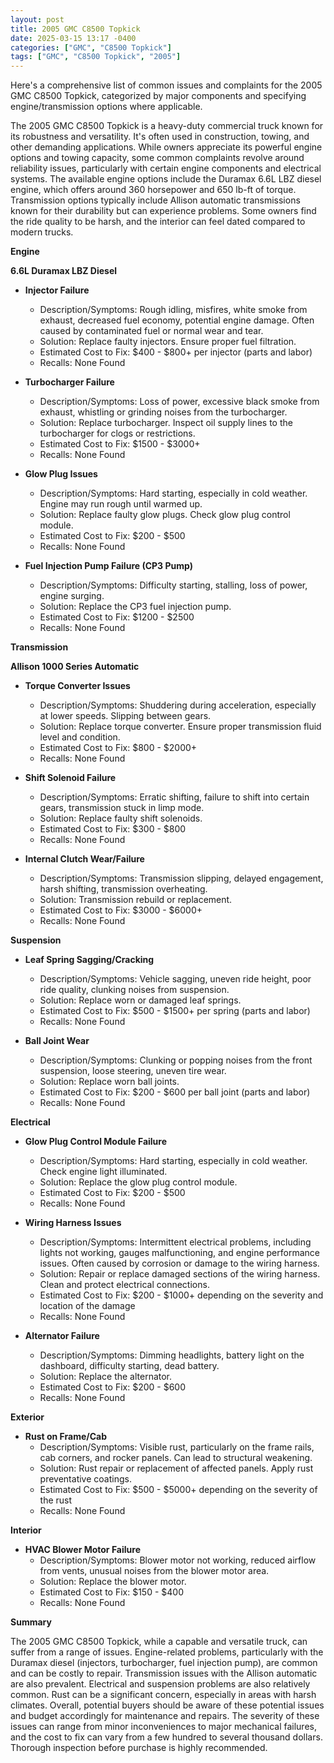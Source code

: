 ```yaml
---
layout: post
title: 2005 GMC C8500 Topkick
date: 2025-03-15 13:17 -0400
categories: ["GMC", "C8500 Topkick"]
tags: ["GMC", "C8500 Topkick", "2005"]
---
```

Here's a comprehensive list of common issues and complaints for the 2005 GMC C8500 Topkick, categorized by major components and specifying engine/transmission options where applicable.

The 2005 GMC C8500 Topkick is a heavy-duty commercial truck known for its robustness and versatility. It's often used in construction, towing, and other demanding applications. While owners appreciate its powerful engine options and towing capacity, some common complaints revolve around reliability issues, particularly with certain engine components and electrical systems. The available engine options include the Duramax 6.6L LBZ diesel engine, which offers around 360 horsepower and 650 lb-ft of torque. Transmission options typically include Allison automatic transmissions known for their durability but can experience problems. Some owners find the ride quality to be harsh, and the interior can feel dated compared to modern trucks.

**Engine**

**6.6L Duramax LBZ Diesel**

*   **Injector Failure**
    *   Description/Symptoms: Rough idling, misfires, white smoke from exhaust, decreased fuel economy, potential engine damage. Often caused by contaminated fuel or normal wear and tear.
    *   Solution: Replace faulty injectors. Ensure proper fuel filtration.
    *   Estimated Cost to Fix: $400 - $800+ per injector (parts and labor)
    *   Recalls: None Found

*   **Turbocharger Failure**
    *   Description/Symptoms: Loss of power, excessive black smoke from exhaust, whistling or grinding noises from the turbocharger.
    *   Solution: Replace turbocharger. Inspect oil supply lines to the turbocharger for clogs or restrictions.
    *   Estimated Cost to Fix: $1500 - $3000+
    *   Recalls: None Found

*   **Glow Plug Issues**
    *   Description/Symptoms: Hard starting, especially in cold weather. Engine may run rough until warmed up.
    *   Solution: Replace faulty glow plugs. Check glow plug control module.
    *   Estimated Cost to Fix: $200 - $500
    *   Recalls: None Found

*   **Fuel Injection Pump Failure (CP3 Pump)**
    *   Description/Symptoms: Difficulty starting, stalling, loss of power, engine surging.
    *   Solution: Replace the CP3 fuel injection pump.
    *   Estimated Cost to Fix: $1200 - $2500
    *   Recalls: None Found

**Transmission**

**Allison 1000 Series Automatic**

*   **Torque Converter Issues**
    *   Description/Symptoms: Shuddering during acceleration, especially at lower speeds. Slipping between gears.
    *   Solution: Replace torque converter. Ensure proper transmission fluid level and condition.
    *   Estimated Cost to Fix: $800 - $2000+
    *   Recalls: None Found

*   **Shift Solenoid Failure**
    *   Description/Symptoms: Erratic shifting, failure to shift into certain gears, transmission stuck in limp mode.
    *   Solution: Replace faulty shift solenoids.
    *   Estimated Cost to Fix: $300 - $800
    *   Recalls: None Found

*   **Internal Clutch Wear/Failure**
    *   Description/Symptoms: Transmission slipping, delayed engagement, harsh shifting, transmission overheating.
    *   Solution: Transmission rebuild or replacement.
    *   Estimated Cost to Fix: $3000 - $6000+
    *   Recalls: None Found

**Suspension**

*   **Leaf Spring Sagging/Cracking**
    *   Description/Symptoms: Vehicle sagging, uneven ride height, poor ride quality, clunking noises from suspension.
    *   Solution: Replace worn or damaged leaf springs.
    *   Estimated Cost to Fix: $500 - $1500+ per spring (parts and labor)
    *   Recalls: None Found

*   **Ball Joint Wear**
    *   Description/Symptoms: Clunking or popping noises from the front suspension, loose steering, uneven tire wear.
    *   Solution: Replace worn ball joints.
    *   Estimated Cost to Fix: $200 - $600 per ball joint (parts and labor)
    *   Recalls: None Found

**Electrical**

*   **Glow Plug Control Module Failure**
    *   Description/Symptoms: Hard starting, especially in cold weather. Check engine light illuminated.
    *   Solution: Replace the glow plug control module.
    *   Estimated Cost to Fix: $200 - $500
    *   Recalls: None Found

*   **Wiring Harness Issues**
    *   Description/Symptoms: Intermittent electrical problems, including lights not working, gauges malfunctioning, and engine performance issues. Often caused by corrosion or damage to the wiring harness.
    *   Solution: Repair or replace damaged sections of the wiring harness. Clean and protect electrical connections.
    *   Estimated Cost to Fix: $200 - $1000+ depending on the severity and location of the damage
    *   Recalls: None Found

*   **Alternator Failure**
    *   Description/Symptoms: Dimming headlights, battery light on the dashboard, difficulty starting, dead battery.
    *   Solution: Replace the alternator.
    *   Estimated Cost to Fix: $200 - $600
    *   Recalls: None Found

**Exterior**

*   **Rust on Frame/Cab**
    *   Description/Symptoms: Visible rust, particularly on the frame rails, cab corners, and rocker panels. Can lead to structural weakening.
    *   Solution: Rust repair or replacement of affected panels. Apply rust preventative coatings.
    *   Estimated Cost to Fix: $500 - $5000+ depending on the severity of the rust
    *   Recalls: None Found

**Interior**

*   **HVAC Blower Motor Failure**
    *   Description/Symptoms: Blower motor not working, reduced airflow from vents, unusual noises from the blower motor area.
    *   Solution: Replace the blower motor.
    *   Estimated Cost to Fix: $150 - $400
    *   Recalls: None Found

**Summary**

The 2005 GMC C8500 Topkick, while a capable and versatile truck, can suffer from a range of issues. Engine-related problems, particularly with the Duramax diesel (injectors, turbocharger, fuel injection pump), are common and can be costly to repair. Transmission issues with the Allison automatic are also prevalent. Electrical and suspension problems are also relatively common. Rust can be a significant concern, especially in areas with harsh climates. Overall, potential buyers should be aware of these potential issues and budget accordingly for maintenance and repairs. The severity of these issues can range from minor inconveniences to major mechanical failures, and the cost to fix can vary from a few hundred to several thousand dollars. Thorough inspection before purchase is highly recommended.

